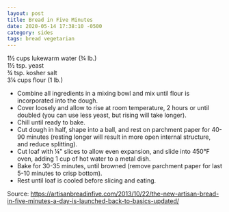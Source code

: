 ```yaml
---
layout: post
title: Bread in Five Minutes
date: 2020-05-14 17:38:10 -0500
category: sides
tags: bread vegetarian
---
```

1½ cups lukewarm water (¾ lb.)  
1½ tsp. yeast  
¾ tsp. kosher salt  
3¼ cups flour (1 lb.)  

  * Combine all ingredients in a mixing bowl and mix until flour is incorporated into the dough.
  * Cover loosely and allow to rise at room temperature, 2 hours or until doubled (you can use less yeast, but rising will take longer).
  * Chill until ready to bake.
  * Cut dough in half, shape into a ball, and rest on parchment paper for 40-90 minutes (resting longer will result in more open internal structure, and reduce splitting).
  * Cut loaf with ¼" slices to allow even expansion, and slide into 450°F oven, adding 1 cup of hot water to a metal dish.
  * Bake for 30-35 minutes, until browned (remove parchment paper for last 5-10 minutes to crisp bottom).
  * Rest until loaf is cooled before slicing and eating.

Source: <a href="https://artisanbreadinfive.com/2013/10/22/the-new-artisan-bread-in-five-minutes-a-day-is-launched-back-to-basics-updated/">https://artisanbreadinfive.com/2013/10/22/the-new-artisan-bread-in-five-minutes-a-day-is-launched-back-to-basics-updated/</a>
